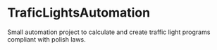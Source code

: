 # TraficLightsAutomation
Small automation project to calculate and create traffic light programs compliant with polish laws.
